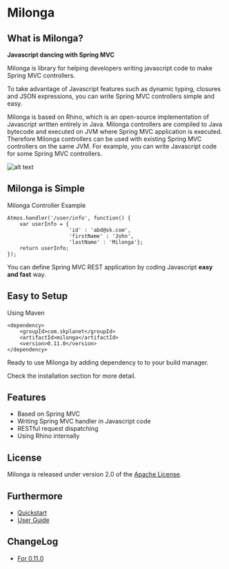Milonga 
=========

What is Milonga?
-----------------

**Javascript dancing with Spring MVC**

Milonga is library for helping developers writing javascript code to make Spring MVC controllers.

To take advantage of Javascript features such as dynamic typing, closures and JSON expressions, you can write Spring MVC controllers simple and easy.

Milonga is based on Rhino, which is an open-source implementation of Javascript written entirely in Java. Milonga controllers are compiled to Java bytecode and executed on JVM where Spring MVC application is executed. Therefore Milonga controllers can be used with existing Spring MVC controllers on the same JVM. For example, you can write Javascript code for some Spring MVC controllers.

![alt text](https://github.com/kayemkim/milonga/wiki/images/simple_architecture.png "Milonga Overview")

Milonga is Simple
-----------------

Milonga Controller Example

	Atmos.handler('/user/info', function() {
		var userInfo = {
						'id' : 'abd@sk.com',
						'firstName' : 'John',
						'lastName' : 'Milonga'};
		return userInfo;
	});

You can define Spring MVC REST application by coding Javascript **easy and fast** way.

Easy to Setup
-------------

Using Maven
    	
	<dependency>
		<groupId>com.skplanet</groupId>
		<artifactId>milonga</artifactId>
		<version>0.11.0</version>
	</dependency>

Ready to use Milonga by adding dependency to to your build manager.

Check the installation section for more detail. 

Features
--------

* Based on Spring MVC
* Writing Spring MVC handler in Javascript code
* RESTful request dispatching
* Using Rhino internally

License
-------

Milonga is released under version 2.0 of the [Apache License](http://www.apache.org/licenses/LICENSE-2.0).

Furthermore
-----------

* [Quickstart](https://github.com/kayemkim/milonga/wiki/Quickstart)
* [User Guide](https://github.com/kayemkim/milonga/wiki/UserGuide)

ChangeLog
---------
* [For 0.11.0](https://github.com/kayemkim/milonga/wiki/ChangeLog_0_11_0)